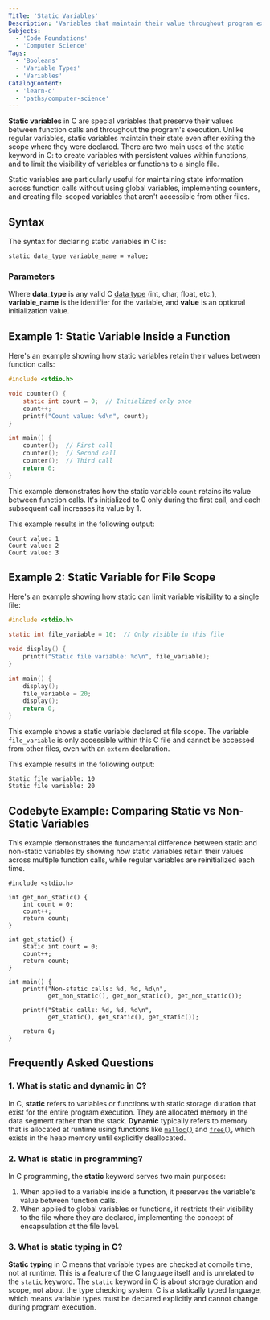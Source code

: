 ```yaml
---
Title: 'Static Variables'
Description: 'Variables that maintain their value throughout program execution'
Subjects:
  - 'Code Foundations'
  - 'Computer Science'
Tags:
  - 'Booleans'
  - 'Variable Types'
  - 'Variables'
CatalogContent:
  - 'learn-c'
  - 'paths/computer-science'
---
```


**Static variables** in C are special variables that preserve their values between function calls and throughout the program's execution. Unlike regular variables, static variables maintain their state even after exiting the scope where they were declared. There are two main uses of the static keyword in C: to create variables with persistent values within functions, and to limit the visibility of variables or functions to a single file.

Static variables are particularly useful for maintaining state information across function calls without using global variables, implementing counters, and creating file-scoped variables that aren't accessible from other files.

## Syntax

The syntax for declaring static variables in C is:

```pseudo
static data_type variable_name = value;
```

### Parameters

Where **data_type** is any valid C [data type](https://www.codecademy.com/resources/docs/c/data-types) (int, char, float, etc.), **variable_name** is the identifier for the variable, and **value** is an optional initialization value.

## Example 1: Static Variable Inside a Function

Here's an example showing how static variables retain their values between function calls:

```c
#include <stdio.h>

void counter() {
    static int count = 0;  // Initialized only once
    count++;
    printf("Count value: %d\n", count);
}

int main() {
    counter();  // First call
    counter();  // Second call
    counter();  // Third call
    return 0;
}
```

This example demonstrates how the static variable `count` retains its value between function calls. It's initialized to 0 only during the first call, and each subsequent call increases its value by 1.

This example results in the following output:

```shell
Count value: 1
Count value: 2
Count value: 3
```

## Example 2: Static Variable for File Scope

Here's an example showing how static can limit variable visibility to a single file:

```c
#include <stdio.h>

static int file_variable = 10;  // Only visible in this file

void display() {
    printf("Static file variable: %d\n", file_variable);
}

int main() {
    display();
    file_variable = 20;
    display();
    return 0;
}
```

This example shows a static variable declared at file scope. The variable `file_variable` is only accessible within this C file and cannot be accessed from other files, even with an `extern` declaration.

This example results in the following output:

```shell
Static file variable: 10
Static file variable: 20
```

## Codebyte Example: Comparing Static vs Non-Static Variables

This example demonstrates the fundamental difference between static and non-static variables by showing how static variables retain their values across multiple function calls, while regular variables are reinitialized each time.

```codebyte/c
#include <stdio.h>

int get_non_static() {
    int count = 0;
    count++;
    return count;
}

int get_static() {
    static int count = 0;
    count++;
    return count;
}

int main() {
    printf("Non-static calls: %d, %d, %d\n",
           get_non_static(), get_non_static(), get_non_static());

    printf("Static calls: %d, %d, %d\n",
           get_static(), get_static(), get_static());

    return 0;
}
```

## Frequently Asked Questions

### 1. What is static and dynamic in C?

In C, **static** refers to variables or functions with static storage duration that exist for the entire program execution. They are allocated memory in the data segment rather than the stack. **Dynamic** typically refers to memory that is allocated at runtime using functions like [`malloc()`](https://www.codecademy.com/resources/docs/c/memory-management/malloc) and [`free()`](https://www.codecademy.com/resources/docs/c/memory-management/free), which exists in the heap memory until explicitly deallocated.

### 2. What is static in programming?

In C programming, the **static** keyword serves two main purposes:

1. When applied to a variable inside a function, it preserves the variable's value between function calls.
2. When applied to global variables or functions, it restricts their visibility to the file where they are declared, implementing the concept of encapsulation at the file level.

### 3. What is static typing in C?

**Static typing** in C means that variable types are checked at compile time, not at runtime. This is a feature of the C language itself and is unrelated to the `static` keyword. The `static` keyword in C is about storage duration and scope, not about the type checking system. C is a statically typed language, which means variable types must be declared explicitly and cannot change during program execution.
